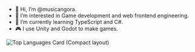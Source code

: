 - 👋 Hi, I’m @musicangora.
- 👀 I’m interested in Game development and web frontend engineering.
- 🌱 I’m currently learning TypeScript and C#.
- 🎮 I use Unity and Godot to make games.
<!---
musicangora/musicangora is a ✨ special ✨ repository because its `README.md` (this file) appears on your GitHub profile.
You can click the Preview link to take a look at your changes.
--->
![Top Languages Card (Compact layout)](https://github-readme-stats.vercel.app/api/top-langs/?username=musicangora&layout=compact&hide=jupyter%20notebook&theme=dracula)
